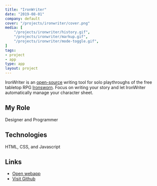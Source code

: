 ```yaml
---
title: "IronWriter"
date: "2019-08-01"
company: default
cover: "/projects/ironwriter/cover.png"
media: [
    "/projects/ironwriter/history.gif",
    "/projects/ironwriter/markup.gif",
    "/projects/ironwriter/mode-toggle.gif",
]
tags:
- project
- app
type: app
layout: project
---
```


IronWriter is an [open-source](https://github.com/SHiLLySiT/IronWriter) writing tool for solo playthroughs of the free tabletop RPG [Ironsworn](https://ironswornrpg.com). Focus on writing your story and let IronWriter automatically manage your character sheet.

## My Role
Designer and Programmer

## Technologies
HTML, CSS, and Javascript

## Links
* [Open webapp](https://alexlarioza.com/IronWriter)
* [Visit Github](https://github.com/SHiLLySiT/IronWriter)